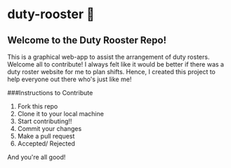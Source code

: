 # duty-rooster 🐔 
## Welcome to the Duty Rooster Repo!
This is a graphical web-app to assist the arrangement of duty rosters. Welcome all to contribute!
I always felt like it would be better if there was a duty roster website for me to plan shifts.
Hence, I created this project to help everyone out there who's just like me! 


###Instructions to Contribute
1. Fork this repo
2. Clone it to your local machine
3. Start contributing!!
4. Commit your changes
5. Make a pull request
6. Accepted/ Rejected

And you're all good!
